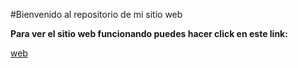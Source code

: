 #Bienvenido al repositorio de mi sitio web

**Para ver el sitio web funcionando puedes hacer click en este link:**

[web](https://rodolfolopez.es)
